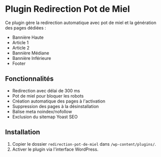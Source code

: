 # Plugin Redirection Pot de Miel

Ce plugin gère la redirection automatique avec pot de miel et la génération des pages dédiées :
- Bannière Haute
- Article 1
- Article 2
- Bannière Médiane
- Bannière Inférieure
- Footer

## Fonctionnalités
- Redirection avec délai de 300 ms
- Pot de miel pour bloquer les robots
- Création automatique des pages à l'activation
- Suppression des pages à la désinstallation
- Balise meta noindex/nofollow
- Exclusion du sitemap Yoast SEO

## Installation
1. Copier le dossier `redirection-pot-de-miel` dans `/wp-content/plugins/`.
2. Activer le plugin via l'interface WordPress.
